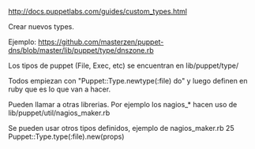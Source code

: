 http://docs.puppetlabs.com/guides/custom_types.html

Crear nuevos types.

Ejemplo: https://github.com/masterzen/puppet-dns/blob/master/lib/puppet/type/dnszone.rb


Los tipos de puppet (File, Exec, etc) se encuentran en lib/puppet/type/

Todos empiezan con "Puppet::Type.newtype(:file) do" y luego definen en ruby que es lo que van a hacer.

Pueden llamar a otras librerias.
Por ejemplo los nagios_* hacen uso de lib/puppet/util/nagios_maker.rb

Se pueden usar otros tipos definidos, ejemplo de nagios_maker.rb
 25         Puppet::Type.type(:file).new(props)
